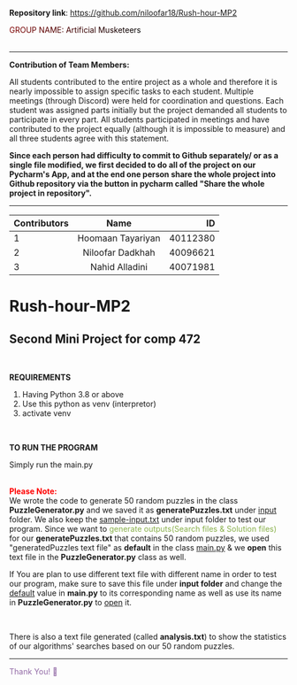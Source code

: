 **Repository link**: https://github.com/niloofar18/Rush-hour-MP2

<div>
<span style="background-image: linear-gradient(to left, black, maroon); -webkit-background-clip: text;
  color: transparent;">GROUP NAME: Artificial Musketeers</span>
</div>

<br>

----------------
<B>Contribution of Team Members:</B>

All students contributed to the entire project as a whole and therefore it is nearly impossible to assign specific tasks to each student. Multiple meetings (through Discord) were held for coordination and questions. Each student was assigned parts initially but the project demanded all students to participate in every part. All students participated in meetings and have contributed to the project equally (although it is impossible to measure) and all three students agree with this statement.

<B> Since each person had difficulty to commit to Github separately/ or as a single file modified, we first decided to do all of the project on our Pycharm's App, and at the end one person share the whole project into Github repository via the button in pycharm called "Share the whole project in repository".</B>

----------

|Contributors|Name|ID|
|:----|:-----:|-----:|
|1|Hoomaan Tayariyan|40112380|
|2|Niloofar Dadkhah|40096621|
|3|Nahid Alladini|40071981|


# Rush-hour-MP2
Second Mini Project for comp 472
------------

<br>

<B>REQUIREMENTS</B>
1. Having Python 3.8 or above
2. Use this python as venv (interpretor)
3. activate venv

<br>

<b>TO RUN THE PROGRAM</b>

Simply run the main.py

<br>

<div>
  <span style="color:red"><B>Please Note:</B></span> <br> We wrote the code to generate 50 random puzzles in the class <B>PuzzleGenerator.py</B> and we saved it as <B>generatePuzzles.txt</B> under <u>input</u> folder. 
We also keep the <U>sample-input.txt</U> under input folder to test our program.
Since we want to <span style="color:rgb(136,176,75)">generate outputs(Search files & Solution files)</span> for our <B>generatePuzzles.txt</B> that contains 50 random puzzles, we used "generatedPuzzles text file" as <B>default</B> in the class <u>main.py</u> & we <B>open</B> this text file in the <B>PuzzleGenerator.py</B> class as well.

<br>

If You are plan to use different text file with different name in order to test our program, make sure to save this file under **input folder** and change the <U>default</U> value in **main.py** to its corresponding name as well as use its name in **PuzzleGenerator.py** to <U>open</U> it.

<br>

There is also a text file generated (called <b>analysis.txt</b>) to show the statistics of our algorithms' searches based on our 50 random puzzles.

---------------

<span style="color:rgb(146,106,166)"> Thank You! &#128578;</span>
  
</div>

